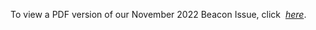 

To view a PDF version of our November 2022 Beacon Issue, click&nbsp;
[*here*](https://drive.google.com/file/d/1lJ0E_0t57pSHGXhv7p0rVqwQm0I-mQiA/view?usp=share_link).
